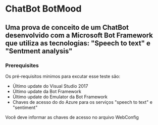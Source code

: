 # ChatBot BotMood

## Uma prova de conceito de um ChatBot desenvolvido com a Microsoft Bot Framework que utiliza as tecnologias: "Speech to text" e "Sentment analysis"

### Prerequisites

Os pré-requisitos minimos para excutar esse teste são:
* Último update do Visual Studio 2017
* Último update da Bot Framework 
* Último update do Emulator da Bot Framework
* Chaves de acesso do do Azure para os serviços "speech to text" e "sentiment"

Você deve informar as chaves de acesso no arquivo WebConfig
